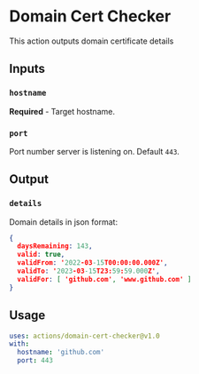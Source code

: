 # Domain Cert Checker

This action outputs domain certificate details

## Inputs

### `hostname`

**Required** - Target hostname.

### `port`

Port number server is listening on. Default `443`.


## Output

### `details`

Domain details in json format:

```json
{
  daysRemaining: 143,
  valid: true,
  validFrom: '2022-03-15T00:00:00.000Z',
  validTo: '2023-03-15T23:59:59.000Z',
  validFor: [ 'github.com', 'www.github.com' ]
}
```

## Usage

```yaml
uses: actions/domain-cert-checker@v1.0
with:
  hostname: 'github.com'
  port: 443
```